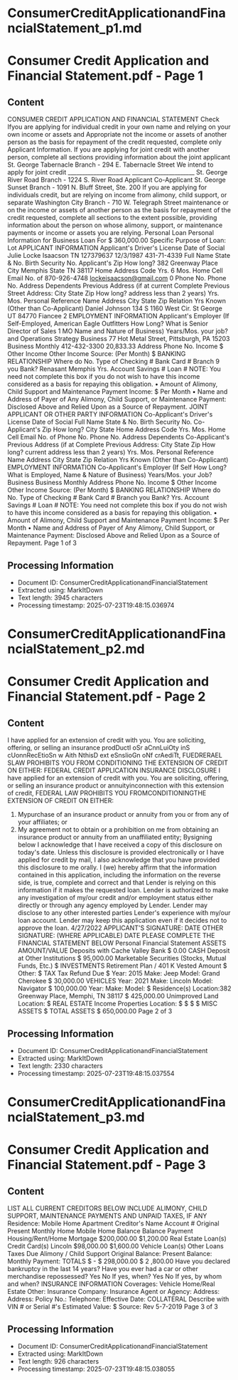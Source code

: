 # ConsumerCreditApplicationandFinancialStatement_p1.md

<!--
chunk_id: ConsumerCreditApplicationandFinancialStatement_p1
source: Consumer Credit Application and Financial Statement.pdf
page: 1
category: financial
hash: d10cc10b336bfb40c8bf9b666e516b2c1e99fdc29685bf5ee76056fc7e63aef3
-->

# Consumer Credit Application and Financial Statement.pdf - Page 1

## Content
CONSUMER CREDIT APPLICATION AND FINANCIAL STATEMENT
Check Ifyou are applying for individual credit in your own name and relying on your own income or assets and
Appropriate not the income or assets of another person as the basis for repayment of the credit requested, complete
only Applicant Information.
If you are applying for joint credit with another person, complete all sections providing information about the
joint applicant
St. George Tabernacle Branch - 294 E. Tabernacle Street
We intend to apply for joint credit ______________________ ______________________
St. George River Road Branch - 1224 S. River Road Applicant Co-Applicant
St. George Sunset Branch - 1091 N. Bluff Street, Ste. 200 If you are applying for individuals credit, but are relying on income from alimony, child support, or separate
Washington City Branch - 710 W. Telegraph Street maintenance or on the income or assets of another person as the basis for repayment of the credit requested,
complete all sections to the extent possible, providing information about the person on whose alimony, support,
or maintenance payments or income or assets you are relying.
Personal Loan Personal Information for Business Loan
For $ 360,000.00
Specific Purpose of Loan: Lot
APPLICANT INFORMATION
Applicant's Driver's License Date of Social
Julie Locke Isaacson TN 127379637 12/3/1987 431-71-4339
Full Name State & No. Birth Security No.
Applicant's Zip How long?
382 Greenway Place City Memphis State TN 38117
Home Address Code Yrs. 6 Mos.
Home Cell Email No. of
870-926-4748 lockeisaacson@gmail.com 0
Phone No. Phone No. Address Dependents
Previous Address (if at current Complete Previous Street Address: City State Zip How long?
address less than 2 years) Yrs. Mos.
Personal Reference Name Address City State Zip Relation Yrs Known
(Other than Co-Applicant) Daniel Johnson 134 S 1160 West Cir. St George UT 84770 Fiancee 2
EMPLOYMENT INFORMATION
Applicant's Employer (If Self-Employed, American Eagle Outfitters How Long? What is Senior Director of Sales
1 MO
Name and Nature of Business) Years/Mos. your job? and Operations Strategy
Business 77 Hot Metal Street, Pittsburgh, PA 15203 Business Monthly
412-432-3300 20,833.33
Address Phone No. Income $
Other Income
Other Income Source:
(Per Month) $
BANKING RELATIONSHIP
Where do No. Type of Checking # Bank Card #
Branch 9
you Bank? Renasant Memphis Yrs. Account Savings # Loan #
NOTE: You need not complete this box if you do not wish to have this income considered as a basis for repaying this obligation.
• Amount of Alimony, Child Support and Maintenance Payment Income: $ Per Month
• Name and Address of Payer of Any Alimony, Child Support, or Maintenance Payment:
Disclosed Above and Relied Upon as a Source of Repayment.
JOINT APPLICANT OR OTHER PARTY INFORMATION
Co-Applicant's Driver's License Date of Social
Full Name State & No. Birth Security No.
Co-Applicant's Zip How long?
City State
Home Address Code Yrs. Mos.
Home Cell Email No. of
Phone No. Phone No. Address Dependents
Co-Applicant's Previous Address (if at Complete Previous Address: City State Zip How long?
current address less than 2 years) Yrs. Mos.
Personal Reference Name Address City State Zip Relation Yrs Known
(Other than Co-Applicant)
EMPLOYMENT INFORMATION
Co-Applicant's Employer (If Self How Long? What is
Employed, Name & Nature of Business) Years/Mos. your Job?
Business Business Monthly
Address Phone No. Income $
Other Income
Other Income Source:
(Per Month) $
BANKING RELATIONSHIP
Where do No. Type of Checking # Bank Card #
Branch
you Bank? Yrs. Account Savings # Loan #
NOTE: You need not complete this box if you do not wish to have this income considered as a basis for repaying this obligation.
• Amount of Alimony, Child Support and Maintenance Payment Income: $ Per Month
• Name and Address of Payer of Any Alimony, Child Support, or Maintenance Payment:
Disclosed Above and Relied Upon as a Source of Repayment.
Page 1 of 3

## Processing Information
- Document ID: ConsumerCreditApplicationandFinancialStatement
- Extracted using: MarkItDown
- Text length: 3945 characters
- Processing timestamp: 2025-07-23T19:48:15.036974


# ConsumerCreditApplicationandFinancialStatement_p2.md

<!--
chunk_id: ConsumerCreditApplicationandFinancialStatement_p2
source: Consumer Credit Application and Financial Statement.pdf
page: 2
category: financial
hash: d10cc10b336bfb40c8bf9b666e516b2c1e99fdc29685bf5ee76056fc7e63aef3
-->

# Consumer Credit Application and Financial Statement.pdf - Page 2

## Content
I have applied for an extension of credit with you. You are soliciting, offering, or selling an insurance prodDuctI oSr aCnnLuiOty inS cUonnRecEtioSn w Aith NthisD ext eSnsIioGn oNf crAediTt, FUEDRERAEL SLAW PROHIBITS YOU FROM
CONDITIONING THE EXTENSION OF CREDIT ON EITHER: FEDERAL CREDIT APPLICATION INSURANCE DISCLOSURE
I have applied for an extension of credit with you. You are soliciting, offering, or selling an insurance product or annuityinconnection with this extension of credit, FEDERAL LAW
PROHIBITS YOU FROMCONDITIONINGTHE EXTENSION OF CREDIT ON EITHER:
1. Mypurchase of an insurance product or annuity from you or from any of your affiliates; or
2. My agreement not to obtain or a prohibition on me from obtaining an insurance product or annuity from an unaffiliated entity;
Bysigning below I acknowledge that I have received a copy of this disclosure on today's date. Unless this disclosure is provided electronically or I have applied for credit by mail, I also
acknowledge that you have provided this disclosure to me orally.
I (we) hereby affirm that the information contained in this application, including the information on the reverse side, is true, complete and correct and that Lender is relying on
this information if it makes the requested loan. Lender is authorized to make any investigation of my/our credit and/or employment status either directly or through any agency
employed by Lender. Lender may disclose to any other interested parties Lender's experience with my/our loan account. Lender may keep this application even if it decides not
to approve the loan.
4/27/2022
APPLICANT'S SIGNATURE: DATE
OTHER SIGNATURE:
(WHERE APPLICABLE) DATE
PLEASE COMPLETE THE FINANCIAL STATEMENT BELOW
Personal Financial Statement
ASSETS
AMOUNT/VALUE
Deposits with Cache Valley Bank $ 0.00
CASH
Deposit at Other Institutions $ 95,000.00
Marketable Securities (Stocks, Mutual Funds, Etc.) $
INVESTMENTS Retirement Plan / 401 K Vested Amount $
Other: $
TAX Tax Refund Due $
Year: 2015 Make: Jeep Model: Grand Cherokee $ 30,000.00
VEHICLES Year: 2021 Make: Lincoln Model: Navigator $ 100,000.00
Year: Make: Model: $
Residence(s) Location:382 Greenway Place, Memphi, TN 38117 $ 425,000.00
Unimproved Land Location: $
REAL ESTATE Income Properties Location: $
$
$
$
MISC ASSETS
$
TOTAL ASSETS $ 650,000.00
Page 2 of 3

## Processing Information
- Document ID: ConsumerCreditApplicationandFinancialStatement
- Extracted using: MarkItDown
- Text length: 2330 characters
- Processing timestamp: 2025-07-23T19:48:15.037554


# ConsumerCreditApplicationandFinancialStatement_p3.md

<!--
chunk_id: ConsumerCreditApplicationandFinancialStatement_p3
source: Consumer Credit Application and Financial Statement.pdf
page: 3
category: financial
hash: d10cc10b336bfb40c8bf9b666e516b2c1e99fdc29685bf5ee76056fc7e63aef3
-->

# Consumer Credit Application and Financial Statement.pdf - Page 3

## Content
LIST ALL CURRENT CREDITORS BELOW
INCLUDE ALIMONY, CHILD SUPPORT, MAINTENANCE PAYMENTS AND UNPAID TAXES, IF ANY
Residence:
Mobile Home Apartment Creditor's Name Account # Original Present Monthly
Home Mobile Home Balance Balance Payment
Housing/Rent/Home Mortgage $200,000.00 $1,200.00
Real Estate Loan(s)
Credit Card(s)
Lincoln $98,000.00 $1,600.00
Vehicle Loan(s)
Other Loans
Taxes Due
Alimony / Child Support
Original Balance: Present Balance: Monthly Payment:
TOTALS $ - $ 298,000.00 $ 2 ,800.00
Have you declared bankruptcy in the last 14 years? Have you ever had a car or other merchandise repossessed?
Yes No If yes, when? Yes No If yes, by whom and when?
INSURANCE INFORMATION
Coverages: Vehicle Home/Real Estate Other:
Insurance Company: Insurance Agent or Agency:
Address: Address:
Policy No.: Telephone:
Effective Date:
COLLATERAL
Describe with VIN # or Serial #'s
Estimated Value: $
Source:
Rev 5-7-2019
Page 3 of 3

## Processing Information
- Document ID: ConsumerCreditApplicationandFinancialStatement
- Extracted using: MarkItDown
- Text length: 926 characters
- Processing timestamp: 2025-07-23T19:48:15.038055